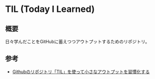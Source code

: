 # TIL (Today I Learned)

## 概要
日々学んだことをGitHubに蓄えつつアウトプットするためのリポジトリ。

## 参考
- [Githubのリポジトリ「TIL」を使って小さなアウトプットを習慣化する](https://qiita.com/nemui_/items/239335b4ed0c3c797add)
